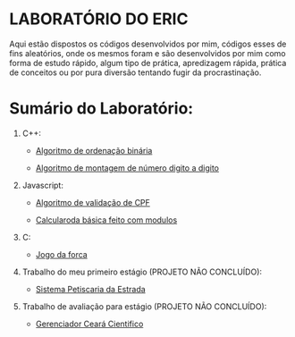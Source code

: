 # LABORATÓRIO DO ERIC

Aqui estão dispostos os códigos desenvolvidos por mim, códigos esses de fins aleatórios, onde os mesmos foram e são desenvolvidos por mim como forma de estudo rápido, algum tipo de prática, apredizagem rápida, prática de conceitos ou por pura diversão tentando fugir da procrastinação.

# Sumário do Laboratório:

1. C++:
   * [Algoritmo de ordenação binária](https://github.com/ericrodriguesfer/Academico/tree/master/laboratorio-do-eric/C++/busca-binaria/busca_binaria.cpp)

   * [Algoritmo de montagem de número digito a digito](https://github.com/ericrodriguesfer/Academico/tree/master/laboratorio-do-eric/C++/montar-numero/monta_numero.cpp)

2. Javascript:
   * [Algoritmo de validação de CPF](https://github.com/ericrodriguesfer/Academico/tree/master/laboratorio-do-eric/Js/validacao-cpf)

   * [Calcularoda básica feito com modulos](https://github.com/ericrodriguesfer/Academico/tree/master/laboratorio-do-eric/Js/calculadora-simples)

3. C:
   * [Jogo da forca](https://github.com/ericrodriguesfer/Academico/tree/master/laboratorio-do-eric/C/jogo-da-forca/forca.c)

4. Trabalho do meu primeiro estágio (PROJETO NÃO CONCLUÍDO):
   * [Sistema Petiscaria da Estrada](https://github.com/ericrodriguesfer/Academico/tree/master/laboratorio-do-eric/petiscaria-estrada-estagio)

5. Trabalho de avaliação para estágio (PROJETO NÃO CONCLUÍDO):
   * [Gerenciador Ceará Cientifico](https://github.com/ericrodriguesfer/Academico/tree/master/laboratorio-do-eric/gerenciador-feira-ciencias)

